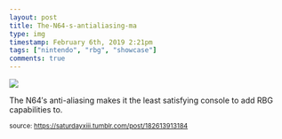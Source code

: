 ```yaml
---
layout: post
title: The-N64-s-antialiasing-ma
type: img
timestamp: February 6th, 2019 2:21pm
tags: ["nintendo", "rbg", "showcase"]
comments: true
---
```

<img src="https://saturdayxiii.github.io/media/182613913184.jpg"/>

The N64′s anti-aliasing makes it the least satisfying console to add RBG capabilities to.
 
  
<small>source: https://saturdayxiii.tumblr.com/post/182613913184</small>